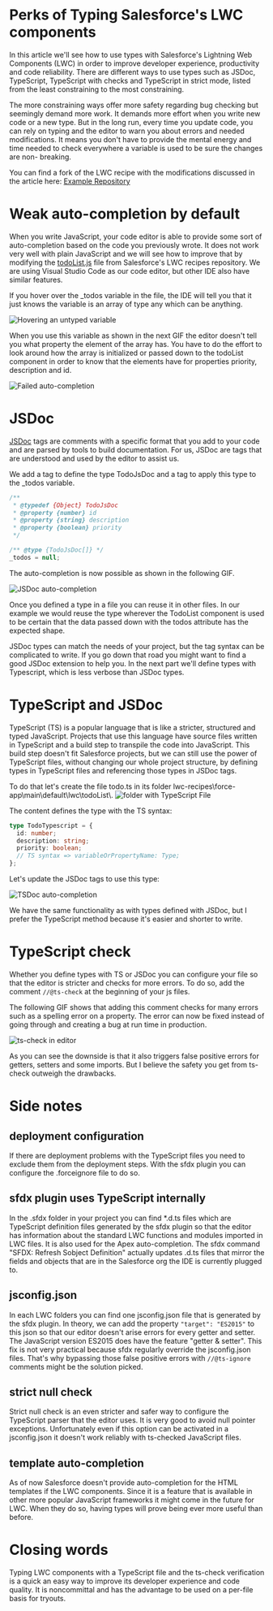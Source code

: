 # Perks of Typing Salesforce's LWC components

In this article we'll see how to use types with Salesforce's Lightning Web Components (LWC) in order to improve developer experience, productivity and code reliability. There are different ways to use types such as JSDoc, TypeScript, TypeScript with checks and TypeScript in strict mode, listed from the least constraining to the most constraining.

The more constraining ways offer more safety regarding bug checking but seemingly demand more work. It demands more effort when you write new code or a new type. But in the long run, every time you update code, you can rely on typing and the editor to warn you about errors and needed modifications. It means you don't have to provide the mental energy and time needed to check everywhere a variable is used to be sure the changes are non- breaking.

You can find a fork of the LWC
recipe with the modifications discussed in the article here: [Example Repository](https://github.com/GuillaumeBonnet/lwc-recipes/commit/63bcdd1b25c879caa7b4c8821989e85e9762387e)

# Weak auto-completion by default

When you write JavaScript, your code editor is able to provide some sort of auto-completion based on the code you previously wrote. It does not work very well with plain JavaScript and we will see how to improve that by modifying the [todoList.js](https://github.com/trailheadapps/lwc-recipes/blob/main/force-app/main/default/lwc/todoList/todoList.js) file from Salesforce's LWC recipes repository. We are using Visual Studio Code as our code editor, but other IDE also have similar features.

If you hover over the \_todos variable in the file, the IDE will tell you that it just knows the variable is an array of type any which can be anything.

![Hovering an untyped variable](var-hover-any.png)

When you use this variable as shown in the next GIF the editor doesn't tell you what property the element of the array has. You have to do the effort to look around how the array is initialized or passed down to the todoList component in order to know that the elements have for properties priority, description and id.

![Failed auto-completion](failed-auto-completion.gif)

# JSDoc

[JSDoc](https://jsdoc.app/about-getting-started.html) tags are comments with a specific format that you add to your code and are parsed by tools to build documentation. For us, JSDoc are tags that are understood and used by the editor to assist us.

We add a tag to define the type TodoJsDoc and a tag to apply this type to the \_todos variable.

```javascript
/**
 * @typedef {Object} TodoJsDoc
 * @property {number} id
 * @property {string} description
 * @property {boolean} priority
 */

/** @type {TodoJsDoc[]} */
_todos = null;
```

The auto-completion is now possible as shown in the following GIF.

![JSDoc auto-completion](JSDoc-auto-completion.gif)

Once you defined a type in a file you can reuse it in other files. In our example we would reuse the type wherever the TodoList component is used to be certain that the data passed down with the todos attribute has the expected shape.

JSDoc types can match the needs of your project, but the tag syntax can be complicated to write. If you go down that road you might want to find a good JSDoc extension to help you.
In the next part we'll define types with Typescript, which is less verbose than JSDoc types.

# TypeScript and JSDoc

TypeScript (TS) is a popular language that is like a stricter, structured and typed JavaScript.
Projects that use this language have source files written in TypeScript and a build step to transpile the code into JavaScript. This build step doesn't fit Salesforce projects, but we can still use the power of TypeScript files, without changing our whole project structure, by defining types in TypeScript files and referencing those types in JSDoc tags.

To do that let's create the file todo.ts in its folder lwc-recipes\force-app\main\default\lwc\todoList\\.
![folder with TypeScript File](todoListFolderWithTS.png)

The content defines the type with the TS syntax:

```typescript
type TodoTypescript = {
  id: number;
  description: string;
  priority: boolean;
  // TS syntax => variableOrPropertyName: Type;
};
```

Let's update the JSDoc tags to use this type:

![TSDoc auto-completion](TSDoc-auto-completion.gif)

We have the same functionality as with types defined with JSDoc, but I prefer the TypeScript method because it's easier and shorter to write.

# TypeScript check

Whether you define types with TS or JSDoc you can
configure your file so that the editor is stricter and checks for more errors.
To do so, add the comment `//@ts-check` at the beginning of your js files.

The following GIF shows that adding this comment checks for many errors such as a spelling error on a property. The error can now be fixed instead of going through and creating a bug at run time in production.

![ts-check in editor](TS-check.gif)

As you can see the downside is that it also triggers false positive errors for getters, setters and some imports. But I believe the safety you get from ts-check outweigh the drawbacks.

# Side notes

## deployment configuration

If there are deployment problems with the TypeScript files you need to exclude them from the deployment steps. With the sfdx plugin you can configure the .forceignore file to do so.

## sfdx plugin uses TypeScript internally

In the .sfdx folder in your project you can find \*.d.ts files which are TypeScript definition files generated by the sfdx plugin so that the editor has information about the standard LWC functions and modules imported in LWC files.
It is also used for the Apex auto-completion. The sfdx command "SFDX: Refresh Sobject Definition" actually updates .d.ts files that mirror the fields and objects that are in the Salesforce org the IDE is currently plugged to.

## jsconfig.json

In each LWC folders you can find one jsconfig.json file that is generated by the sfdx plugin. In theory, we can add the property `"target": "ES2015"` to this json so that our editor doesn't arise errors for every getter and setter. The JavaScript version ES2015 does have the feature "getter & setter".
This fix is not very practical because sfdx regularly override the jsconfig.json files. That's why bypassing those false positive errors with `//@ts-ignore` comments might be the solution picked.

## strict null check

Strict null check is an even stricter and safer way to configure the TypeScript parser that the editor uses. It is very good to avoid null pointer exceptions. Unfortunately even if this option can be activated in a jsconfig.json it doesn't work reliably with ts-checked JavaScript files.

## template auto-completion

As of now Salesforce doesn't provide auto-completion for the HTML templates if the LWC components. Since it is a feature that is available in other more popular JavaScript frameworks it might come in the future for LWC. When they do so, having types will prove being ever more useful than before.

# Closing words

Typing LWC components with a TypeScript file and the ts-check verification is a quick an easy way to improve its developer experience and code quality. It is noncommittal and has the advantage to be used on a per-file basis for tryouts.
